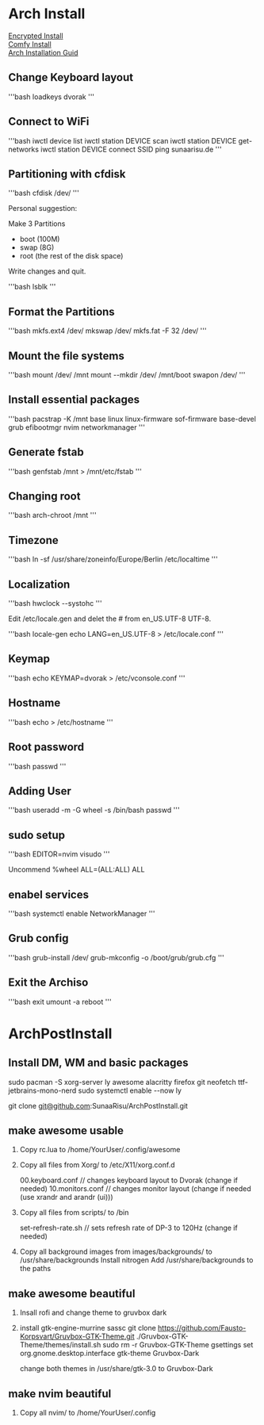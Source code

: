 # Arch Install

[Encrypted Install](https://gist.github.com/mjnaderi/28264ce68f87f52f2cabb823a503e673)
</br>
[Comfy Install](https://www.youtube.com/watch?v=68z11VAYMS8)
</br>
[Arch Installation Guid](https://wiki.archlinux.org/title/Installation_guide)

## Change Keyboard layout

'''bash
loadkeys dvorak
'''

## Connect to WiFi

'''bash
iwctl device list
iwctl station DEVICE scan
iwctl station DEVICE get-networks
iwctl station DEVICE connect SSID
ping sunaarisu.de
'''

## Partitioning with cfdisk

'''bash
cfdisk /dev/<Your-Disk>
'''

Personal suggestion:

Make 3 Partitions
- boot (100M)
- swap (8G)
- root (the rest of the disk space)

Write changes and quit.

'''bash
lsblk
'''

## Format the Partitions 

'''bash
mkfs.ext4 /dev/<Your-root-Partition>
mkswap /dev/<Your-swap-Pratition>
mkfs.fat -F 32 /dev/<Your-boot-Partition>
'''

## Mount the file systems

'''bash
mount /dev/<Your-root-Partition> /mnt
mount --mkdir /dev/<Your-boot-Partition> /mnt/boot
swapon /dev/<Your-swap-Pratition>
'''

## Install essential packages

'''bash
pacstrap -K /mnt base linux linux-firmware sof-firmware base-devel grub efibootmgr nvim networkmanager
'''

## Generate fstab

'''bash
genfstab /mnt > /mnt/etc/fstab
'''

## Changing root

'''bash
arch-chroot /mnt
'''

## Timezone

'''bash
ln -sf /usr/share/zoneinfo/Europe/Berlin /etc/localtime
'''

## Localization

'''bash
hwclock --systohc
'''

Edit /etc/locale.gen and delet the # from en_US.UTF-8 UTF-8.

'''bash
locale-gen
echo LANG=en_US.UTF-8 > /etc/locale.conf
'''

## Keymap

'''bash
echo KEYMAP=dvorak > /etc/vconsole.conf
'''

## Hostname

'''bash
echo <Your-Host-Name> > /etc/hostname
'''

## Root password

'''bash
passwd
'''

## Adding User

'''bash
useradd -m -G wheel -s /bin/bash <Your-User-Name>
passwd <Your-User-Name>
'''

## sudo setup

'''bash
EDITOR=nvim visudo
'''

Uncommend %wheel ALL=(ALL:ALL) ALL

## enabel services

'''bash
systemctl enable NetworkManager
'''

## Grub config

'''bash
grub-install /dev/<Your-Disk>
grub-mkconfig -o /boot/grub/grub.cfg
'''

## Exit the Archiso

'''bash
exit
umount -a
reboot
'''

# ArchPostInstall
## Install DM, WM and basic packages
sudo pacman -S xorg-server ly awesome alacritty firefox git neofetch ttf-jetbrains-mono-nerd
sudo systemctl enable --now ly

git clone git@github.com:SunaaRisu/ArchPostInstall.git

## make awesome usable
1. Copy rc.lua to /home/YourUser/.config/awesome

2. Copy all files from Xorg/ to /etc/X11/xorg.conf.d

    00.keyboard.conf                    // changes keyboard layout to Dvorak (change if needed)
    10.monitors.conf                    // changes monitor layout (change if needed (use xrandr and arandr (ui)))


3. Copy all files from scripts/ to /bin

    set-refresh-rate.sh                 // sets refresh rate of DP-3 to 120Hz (change if needed)


4. Copy all background images from images/backgrounds/ to /usr/share/backgrounds
   Install nitrogen
   Add /usr/share/backgrounds to the paths


## make awesome beautiful
1. Insall rofi and change theme to gruvbox dark

2. install gtk-engine-murrine sassc
   git clone https://github.com/Fausto-Korpsvart/Gruvbox-GTK-Theme.git
   ./Gruvbox-GTK-Theme/themes/install.sh
   sudo rm -r Gruvbox-GTK-Theme
   gsettings set org.gnome.desktop.interface gtk-theme Gruvbox-Dark
   
   change both themes in /usr/share/gtk-3.0 to Gruvbox-Dark


## make nvim beautiful
1. Copy all nvim/ to /home/YourUser/.config
